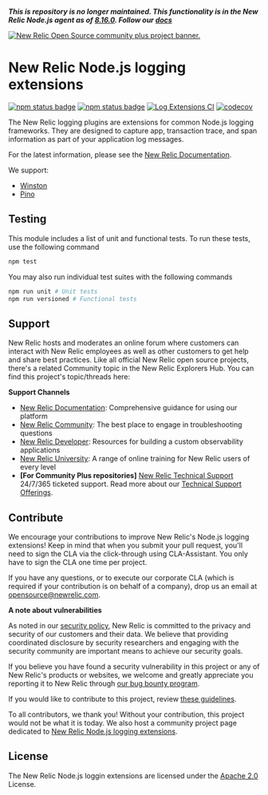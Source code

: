 _**This is repository is no longer maintained. This functionality is in the New Relic Node.js agent as of [8.16.0](https://github.com/newrelic/node-newrelic/releases/tag/v8.16.0). Follow our [docs](https://docs.newrelic.com/docs/logs/logs-context/configure-logs-context-nodejs/)**_

<a href="https://opensource.newrelic.com/oss-category/#community-plus"><picture><source media="(prefers-color-scheme: dark)" srcset="https://github.com/newrelic/opensource-website/raw/main/src/images/categories/dark/Community_Plus.png"><source media="(prefers-color-scheme: light)" srcset="https://github.com/newrelic/opensource-website/raw/main/src/images/categories/Community_Plus.png"><img alt="New Relic Open Source community plus project banner." src="https://github.com/newrelic/opensource-website/raw/main/src/images/categories/Community_Plus.png"></picture></a>

# New Relic Node.js logging extensions

[![npm status badge][5]][6] [![npm status badge][7]][8] [![Log Extensions CI][1]][2] [![codecov][9]][10]

The New Relic logging plugins are extensions for common Node.js logging frameworks. They are designed to capture app,
transaction trace, and span information as part of your application log messages.

For the latest information, please see the [New Relic Documentation](https://docs.newrelic.com/docs/logs/new-relic-logs/enable-logs-context/enable-logs-context-apm-agents).

We support:

* [Winston](packages/winston-log-enricher/README.md)
* [Pino](packages/pino-log-enricher/README.md)

## Testing

This module includes a list of unit and functional tests.  To run these tests, use the following command

```sh
npm test
```

You may also run individual test suites with the following commands

```sh
npm run unit # Unit tests
npm run versioned # Functional tests
```

## Support

New Relic hosts and moderates an online forum where customers can interact with New Relic employees as well as other customers to get help and share best practices. Like all official New Relic open source projects, there's a related Community topic in the New Relic Explorers Hub. You can find this project's topic/threads here:

**Support Channels**

* [New Relic Documentation](https://docs.newrelic.com/docs/logs/enable-log-management-new-relic/logs-context-nodejs/nodejs-configure-winston): Comprehensive guidance for using our platform
* [New Relic Community](https://forum.newrelic.com/): The best place to engage in troubleshooting questions
* [New Relic Developer](https://developer.newrelic.com/): Resources for building a custom observability applications
* [New Relic University](https://learn.newrelic.com/): A range of online training for New Relic users of every level
* **[For Community Plus repositories]** [New Relic Technical Support](https://support.newrelic.com/) 24/7/365 ticketed support. Read more about our [Technical Support Offerings](https://docs.newrelic.com/docs/licenses/license-information/general-usage-licenses/support-plan).

## Contribute

We encourage your contributions to improve New Relic's Node.js logging extensions! Keep in mind that when you submit your pull request, you'll need to sign the CLA via the click-through using CLA-Assistant. You only have to sign the CLA one time per project.

If you have any questions, or to execute our corporate CLA (which is required if your contribution is on behalf of a company), drop us an email at opensource@newrelic.com.

**A note about vulnerabilities**

As noted in our [security policy](../../security/policy), New Relic is committed to the privacy and security of our customers and their data. We believe that providing coordinated disclosure by security researchers and engaging with the security community are important means to achieve our security goals.

If you believe you have found a security vulnerability in this project or any of New Relic's products or websites, we welcome and greatly appreciate you reporting it to New Relic through [our bug bounty program](https://docs.newrelic.com/docs/security/security-privacy/information-security/report-security-vulnerabilities/).

If you would like to contribute to this project, review [these guidelines](./CONTRIBUTING.md).

To all contributors, we thank you!  Without your contribution, this project would not be what it is today.  We also host a community project page dedicated to [New Relic Node.js logging extensions](https://opensource.newrelic.com/projects/newrelic-node-log-extensions).

## License
The New Relic Node.js loggin extensions are licensed under the [Apache 2.0](http://apache.org/licenses/LICENSE-2.0.txt) License.

[1]: https://github.com/newrelic/newrelic-node-log-extensions/workflows/Log%20Extensions%20CI/badge.svg
[2]: https://github.com/newrelic/newrelic-node-log-extensions/actions
[5]: https://img.shields.io/npm/v/@newrelic/winston-enricher.svg?label=@newrelic/winston-enricher
[6]: https://www.npmjs.com/package/@newrelic/winston-enricher
[7]: https://img.shields.io/npm/v/@newrelic/pino-enricher.svg?label=@newrelic/pino-enricher
[8]: https://www.npmjs.com/package/@newrelic/pino-enricher
[9]: https://codecov.io/gh/newrelic/newrelic-node-log-extensions/branch/main/graph/badge.svg?token=QUFKIFMGO5
[10]: https://codecov.io/gh/newrelic/newrelic-node-log-extensions
